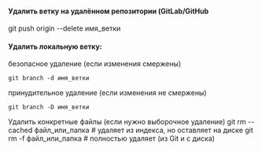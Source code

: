 #### **Удалить ветку на удалённом репозитории (GitLab/GitHub**

git push origin --delete имя_ветки


#### **Удалить локальную ветку:**

безопасное удаление (если изменения смержены)
```
git branch -d имя_ветки
```         
принудительное удаление (если изменения не смержены)
```
git branch -D имя_ветки        
```

Удалить конкретные файлы (если нужно выборочное удаление)
git rm --cached файл_или_папка  # удаляет из индекса, но оставляет на диске
git rm -f файл_или_папка       # полностью удаляет (из Git и с диска)
